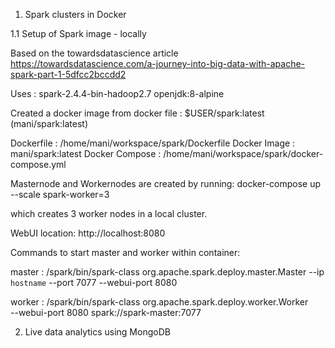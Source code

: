 1. Spark clusters in Docker

1.1 Setup of Spark image - locally

Based on the towardsdatascience article
https://towardsdatascience.com/a-journey-into-big-data-with-apache-spark-part-1-5dfcc2bccdd2

Uses : spark-2.4.4-bin-hadoop2.7
openjdk:8-alpine

Created a docker image from docker file :
$USER/spark:latest (mani/spark:latest)

Dockerfile : /home/mani/workspace/spark/Dockerfile
Docker Image : mani/spark:latest
Docker Compose : /home/mani/workspace/spark/docker-compose.yml

Masternode and Workernodes are created by running:
docker-compose up --scale spark-worker=3

which creates 3 worker nodes in a local cluster.

WebUI location: http://localhost:8080 


Commands to start master and worker within container:

master : /spark/bin/spark-class org.apache.spark.deploy.master.Master --ip `hostname` --port 7077 --webui-port 8080

worker :  /spark/bin/spark-class org.apache.spark.deploy.worker.Worker \
    --webui-port 8080 spark://spark-master:7077


2. Live data analytics using MongoDB


